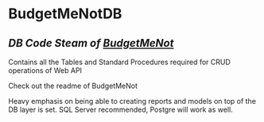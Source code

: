 # BudgetMeNotDB
## _DB Code Steam of [BudgetMeNot](https://github.com/YEGCSharpDev/BudgetMeNot "BudgetMeNot")_


Contains all the Tables and Standard Procedures required for CRUD operations of Web API

Check out the readme of BudgetMeNot  

Heavy emphasis on being able to creating reports and models on top of the DB layer is set. SQL Server recommended, Postgre will work as well. 

